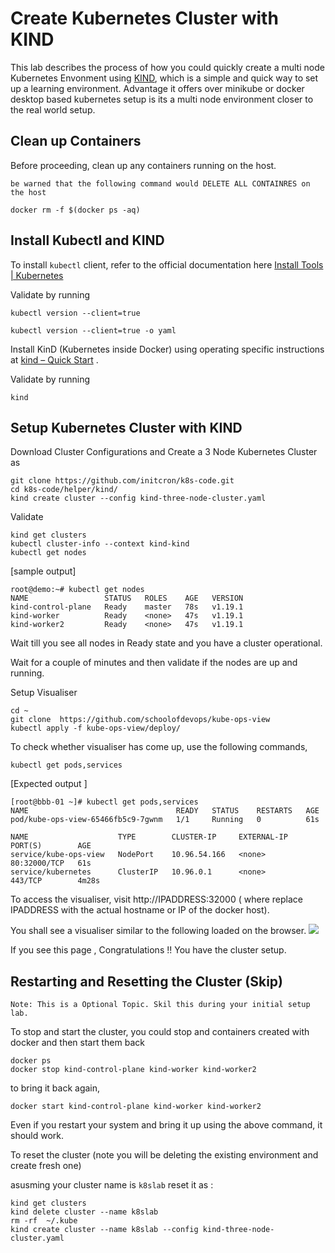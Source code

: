 # Create Kubernetes Cluster with KIND

This lab describes the process of how you could quickly create a multi node Kubernetes Envonment using [KIND](https://kind.sigs.k8s.io/docs/user/ingress/#ingress-nginx), which is a simple and quick way to set up a learning environment. Advantage it offers over minikube or docker desktop based kubernetes setup is its a multi node environment closer to the real world setup.  


## Clean up Containers

Before proceeding, clean up any containers running on the host.

`be warned that the following command would DELETE ALL CONTAINRES on the host`

```
docker rm -f $(docker ps -aq)
```

## Install Kubectl and KIND

To install `kubectl` client, refer to the official documentation here [Install Tools | Kubernetes](https://kubernetes.io/docs/tasks/tools/)

Validate by running
```
kubectl version --client=true

kubectl version --client=true -o yaml

```


Install KinD (Kubernetes inside Docker)  using operating specific instructions at  [kind – Quick Start](https://kind.sigs.k8s.io/docs/user/quick-start/#installation) .

Validate by running

```
kind
```


## Setup Kubernetes Cluster with KIND

Download  Cluster Configurations and Create  a 3 Node Kubernetes Cluster as

```
git clone https://github.com/initcron/k8s-code.git
cd k8s-code/helper/kind/
kind create cluster --config kind-three-node-cluster.yaml
```

Validate

```
kind get clusters
kubectl cluster-info --context kind-kind
kubectl get nodes
```

[sample output]

```
root@demo:~# kubectl get nodes
NAME                 STATUS   ROLES    AGE   VERSION
kind-control-plane   Ready    master   78s   v1.19.1
kind-worker          Ready    <none>   47s   v1.19.1
kind-worker2         Ready    <none>   47s   v1.19.1
```

Wait till you see all nodes in Ready state and you have a cluster operational.

Wait for a couple of minutes and then validate if the nodes are up and running.

Setup Visualiser

```
cd ~
git clone  https://github.com/schoolofdevops/kube-ops-view
kubectl apply -f kube-ops-view/deploy/
```

To check whether visualiser has come up, use the following commands,

```
kubectl get pods,services
```

[Expected output ]

```
[root@bbb-01 ~]# kubectl get pods,services
NAME                                 READY   STATUS    RESTARTS   AGE
pod/kube-ops-view-65466fb5c9-7gwnm   1/1     Running   0          61s

NAME                    TYPE        CLUSTER-IP     EXTERNAL-IP   PORT(S)        AGE
service/kube-ops-view   NodePort    10.96.54.166   <none>        80:32000/TCP   61s
service/kubernetes      ClusterIP   10.96.0.1      <none>        443/TCP        4m28s
```

To access the visualiser, visit  http://IPADDRESS:32000 ( where replace IPADDRESS with the actual hostname or IP of the docker host).

You shall see a visualiser similar to the following loaded on the browser.
![](Screenshot%202022-02-25%20at%208.14.45%20PM.png)

If you see this page , Congratulations !! You have the cluster setup.

## Restarting and Resetting the Cluster (Skip)

`Note: This is a Optional Topic. Skil this during your initial setup lab.`

To stop and start the cluster, you could stop and containers created with docker and then start them back

```
docker ps
docker stop kind-control-plane kind-worker kind-worker2
```

to bring it back again,

```
docker start kind-control-plane kind-worker kind-worker2
```

Even if you restart your system and bring it up using the above command, it should work.

To reset the cluster (note you will be deleting the existing environment and create fresh one)

asusming your cluster name is `k8slab` reset it as :

```
kind get clusters
kind delete cluster --name k8slab
rm -rf  ~/.kube
kind create cluster --name k8slab --config kind-three-node-cluster.yaml
```
